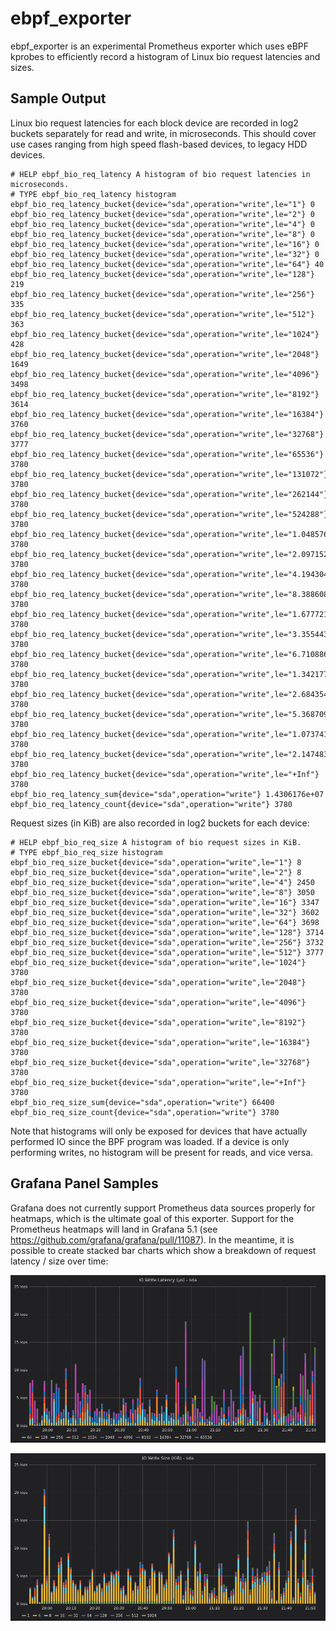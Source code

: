 # ebpf_exporter

ebpf_exporter is an experimental Prometheus exporter which uses eBPF kprobes to efficiently record
a histogram of Linux bio request latencies and sizes.

## Sample Output

Linux bio request latencies for each block device are recorded in log2 buckets separately for read
and write, in microseconds. This should cover use cases ranging from high speed flash-based
devices, to legacy HDD devices.

```
# HELP ebpf_bio_req_latency A histogram of bio request latencies in microseconds.
# TYPE ebpf_bio_req_latency histogram
ebpf_bio_req_latency_bucket{device="sda",operation="write",le="1"} 0
ebpf_bio_req_latency_bucket{device="sda",operation="write",le="2"} 0
ebpf_bio_req_latency_bucket{device="sda",operation="write",le="4"} 0
ebpf_bio_req_latency_bucket{device="sda",operation="write",le="8"} 0
ebpf_bio_req_latency_bucket{device="sda",operation="write",le="16"} 0
ebpf_bio_req_latency_bucket{device="sda",operation="write",le="32"} 0
ebpf_bio_req_latency_bucket{device="sda",operation="write",le="64"} 40
ebpf_bio_req_latency_bucket{device="sda",operation="write",le="128"} 219
ebpf_bio_req_latency_bucket{device="sda",operation="write",le="256"} 335
ebpf_bio_req_latency_bucket{device="sda",operation="write",le="512"} 363
ebpf_bio_req_latency_bucket{device="sda",operation="write",le="1024"} 428
ebpf_bio_req_latency_bucket{device="sda",operation="write",le="2048"} 1649
ebpf_bio_req_latency_bucket{device="sda",operation="write",le="4096"} 3498
ebpf_bio_req_latency_bucket{device="sda",operation="write",le="8192"} 3614
ebpf_bio_req_latency_bucket{device="sda",operation="write",le="16384"} 3760
ebpf_bio_req_latency_bucket{device="sda",operation="write",le="32768"} 3777
ebpf_bio_req_latency_bucket{device="sda",operation="write",le="65536"} 3780
ebpf_bio_req_latency_bucket{device="sda",operation="write",le="131072"} 3780
ebpf_bio_req_latency_bucket{device="sda",operation="write",le="262144"} 3780
ebpf_bio_req_latency_bucket{device="sda",operation="write",le="524288"} 3780
ebpf_bio_req_latency_bucket{device="sda",operation="write",le="1.048576e+06"} 3780
ebpf_bio_req_latency_bucket{device="sda",operation="write",le="2.097152e+06"} 3780
ebpf_bio_req_latency_bucket{device="sda",operation="write",le="4.194304e+06"} 3780
ebpf_bio_req_latency_bucket{device="sda",operation="write",le="8.388608e+06"} 3780
ebpf_bio_req_latency_bucket{device="sda",operation="write",le="1.6777216e+07"} 3780
ebpf_bio_req_latency_bucket{device="sda",operation="write",le="3.3554432e+07"} 3780
ebpf_bio_req_latency_bucket{device="sda",operation="write",le="6.7108864e+07"} 3780
ebpf_bio_req_latency_bucket{device="sda",operation="write",le="1.34217728e+08"} 3780
ebpf_bio_req_latency_bucket{device="sda",operation="write",le="2.68435456e+08"} 3780
ebpf_bio_req_latency_bucket{device="sda",operation="write",le="5.36870912e+08"} 3780
ebpf_bio_req_latency_bucket{device="sda",operation="write",le="1.073741824e+09"} 3780
ebpf_bio_req_latency_bucket{device="sda",operation="write",le="2.147483648e+09"} 3780
ebpf_bio_req_latency_bucket{device="sda",operation="write",le="+Inf"} 3780
ebpf_bio_req_latency_sum{device="sda",operation="write"} 1.4306176e+07
ebpf_bio_req_latency_count{device="sda",operation="write"} 3780
```

Request sizes (in KiB) are also recorded in log2 buckets for each device:

```
# HELP ebpf_bio_req_size A histogram of bio request sizes in KiB.
# TYPE ebpf_bio_req_size histogram
ebpf_bio_req_size_bucket{device="sda",operation="write",le="1"} 8
ebpf_bio_req_size_bucket{device="sda",operation="write",le="2"} 8
ebpf_bio_req_size_bucket{device="sda",operation="write",le="4"} 2450
ebpf_bio_req_size_bucket{device="sda",operation="write",le="8"} 3050
ebpf_bio_req_size_bucket{device="sda",operation="write",le="16"} 3347
ebpf_bio_req_size_bucket{device="sda",operation="write",le="32"} 3602
ebpf_bio_req_size_bucket{device="sda",operation="write",le="64"} 3698
ebpf_bio_req_size_bucket{device="sda",operation="write",le="128"} 3714
ebpf_bio_req_size_bucket{device="sda",operation="write",le="256"} 3732
ebpf_bio_req_size_bucket{device="sda",operation="write",le="512"} 3777
ebpf_bio_req_size_bucket{device="sda",operation="write",le="1024"} 3780
ebpf_bio_req_size_bucket{device="sda",operation="write",le="2048"} 3780
ebpf_bio_req_size_bucket{device="sda",operation="write",le="4096"} 3780
ebpf_bio_req_size_bucket{device="sda",operation="write",le="8192"} 3780
ebpf_bio_req_size_bucket{device="sda",operation="write",le="16384"} 3780
ebpf_bio_req_size_bucket{device="sda",operation="write",le="32768"} 3780
ebpf_bio_req_size_bucket{device="sda",operation="write",le="+Inf"} 3780
ebpf_bio_req_size_sum{device="sda",operation="write"} 66400
ebpf_bio_req_size_count{device="sda",operation="write"} 3780
```

Note that histograms will only be exposed for devices that have actually performed IO since the BPF
program was loaded. If a device is only performing writes, no histogram will be present for reads,
and vice versa.

## Grafana Panel Samples

Grafana does not currently support Prometheus data sources properly for heatmaps, which is the
ultimate goal of this exporter. Support for the Prometheus heatmaps will land in Grafana 5.1 (see
https://github.com/grafana/grafana/pull/11087). In the meantime, it is possible to create stacked
bar charts which show a breakdown of request latency / size over time:

![IO request latency](img/disk-io-request-latency.png)

![IO request size](img/disk-io-request-size.png)
